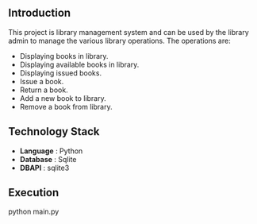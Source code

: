 ## Introduction
This project is library management system and can be used by the library admin to manage the various library operations.
The operations are:
* Displaying books in library.
* Displaying available books in library.
* Displaying issued books.
* Issue a book.
* Return a book.
* Add a new book to library.
* Remove a book from library.

## Technology Stack
* **Language** : Python
* **Database** : Sqlite
* **DBAPI** : sqlite3

## Execution
python main.py